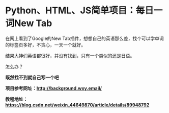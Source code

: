 # Python、HTML、JS简单项目：每日一词New Tab
在网上看到了Google的New Tab插件，想想自己的英语那么差，找个可以学单词的标签页多好，不贪心，一天一个就好。

结果大神们英语都很好，并没有找到，只有一个类似的还是日语。

怎么办？

**既然找不到就自己写一个吧**

**项目参考网址：http://background.wxy.email/**

**教程地址：https://blog.csdn.net/weixin_44649870/article/details/89948792**
